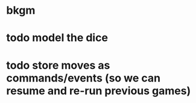 # bkgm

# todo model the dice
# todo store moves as commands/events (so we can resume and re-run previous games)